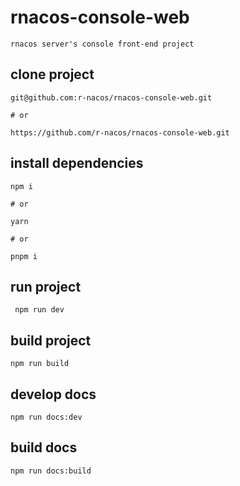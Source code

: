# rnacos-console-web

`rnacos server's console front-end project`

## clone project
```
git@github.com:r-nacos/rnacos-console-web.git

# or

https://github.com/r-nacos/rnacos-console-web.git
```

## install dependencies
```
npm i

# or

yarn

# or 

pnpm i
```

## run project
 ```
  npm run dev
 ```

 ## build project
 ```
npm run build
 ```

 ## develop docs
```
npm run docs:dev
```

 ## build docs
```
npm run docs:build
```